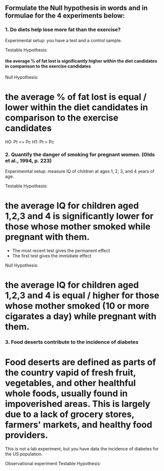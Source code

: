 ## Formulate the Null hypothesis in words and in formulae for the 4 experiments below: ##

### 1. Do diets help lose more fat than the exercise? ###
Experimental setup: you have a test and a control sample.

Testable Hypothesis:
#### the average % of fat lost is significantly higher within the diet candidates in comparison to the exercise candidates 
Null Hypothesis: 
# the average % of fat lost is equal / lower within the diet candidates in comparison to the exercise candidates 

H0: Pt <= Pc
H1: Pt > Pc

### 2. Quantify the danger of smoking for pregnant women. (Olds et al., 1994, p. 223) ###
Experimemtal setup: measure IQ of children at ages 1, 2, 3, and 4 years of age.

Testable Hypothesis:
# the average IQ for children aged 1,2,3 and 4 is significantly lower for those whose mother smoked while pregnant with them.
* The most recent test gives the permanent effect
* The first test gives the immidiate effect

Null Hypothesis: 
# the average IQ for children aged 1,2,3 and 4 is equal / higher for those whose mother smoked (10 or more cigarates a day) while pregnant with them.

### 3. Food deserts contribute to the incidence of diabetes ###
# Food deserts are defined as parts of the country vapid of fresh fruit, vegetables, and other healthful whole foods, usually found in impoverished areas. This is largely due to a lack of grocery stores, farmers' markets, and healthy food providers.
This is not a lab experiment, but you have data the incidence of diabetes for the US population.

Observational experiment
Testable Hypothesis:
# 
